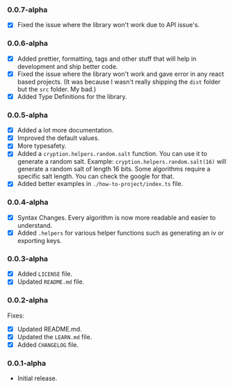 ### 0.0.7-alpha

- [x] Fixed the issue where the library won't work due to API issue's.

### 0.0.6-alpha

- [x] Added prettier, formatting, tags and other stuff that will help in development and ship better code.
- [x] Fixed the issue where the library won't work and gave error in any react based projects. (It was because I wasn't really shipping the `dist` folder but the `src` folder. My bad.)
- [x] Added Type Definitions for the library.

### 0.0.5-alpha

- [x] Added a lot more documentation.
- [x] Improved the default values.
- [x] More typesafety.
- [x] Added a `cryption.helpers.random.salt` function. You can use it to generate a random salt. Example: `cryption.helpers.random.salt(16)` will generate a random salt of length 16 bits. Some algorithms require a specific salt length. You can check the google for that.
- [x] Added better examples in `./how-to-project/index.ts` file.

### 0.0.4-alpha

- [x] Syntax Changes. Every algorithm is now more readable and easier to understand.
- [x] Added `.helpers` for various helper functions such as generating an iv or exporting keys. 

### 0.0.3-alpha

- [x] Added `LICENSE` file.
- [x] Updated `README.md` file.

### 0.0.2-alpha
Fixes:
- [x] Updated README.md.
- [x] Updated the `LEARN.md` file.
- [x] Added `CHANGELOG` file.
 
### 0.0.1-alpha
- Initial release.